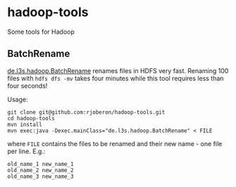 hadoop-tools
============

Some tools for Hadoop

## BatchRename 

[de.l3s.hadoop.BatchRename](blob/master/src/main/java/de/l3s/hadoop/BatchRename)
renames files in HDFS very fast. Renaming 100 files with `hdfs dfs
-mv` takes four minutes while this tool requires less than four
seconds!

Usage:

```shell
git clone git@github.com:rjoberon/hadoop-tools.git
cd hadoop-tools
mvn install
mvn exec:java -Dexec.mainClass="de.l3s.hadoop.BatchRename" < FILE
```

where `FILE` contains the files to be renamed and their new name - one
file per line. E.g.:

```
old_name_1 new_name_1
old_name_2 new_name_2
old_name_3 new_name_3
```

